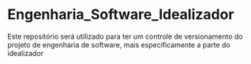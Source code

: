 # Engenharia_Software_Idealizador
Este repositório será utilizado para ter um controle de versionamento do projeto de engenharia de software, mais especificamente a parte do idealizador
